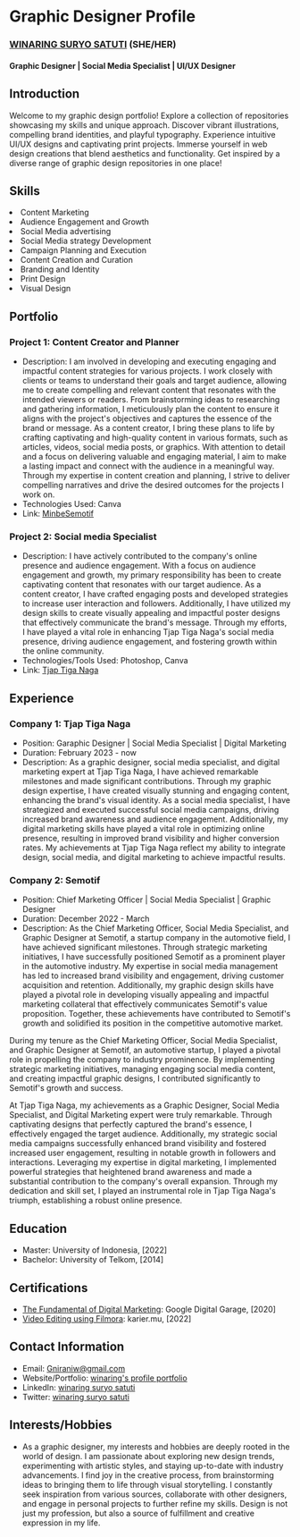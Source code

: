 # Graphic Designer Profile

<h3><a href='https://github.com/winar/profile'>WINARING SURYO SATUTI</a> (SHE/HER)<br><h4>Graphic Designer | Social Media Specialist | UI/UX Designer</h4></h3>

## Introduction

Welcome to my graphic design portfolio! Explore a collection of repositories showcasing my skills and unique approach. Discover vibrant illustrations, compelling brand identities, and playful typography. Experience intuitive UI/UX designs and captivating print projects. Immerse yourself in web design creations that blend aesthetics and functionality. Get inspired by a diverse range of graphic design repositories in one place!

## Skills

<li>Content Marketing</li> 
<li>Audience Engagement and Growth</li> 
<li>Social Media advertising</li> 
<li>Social Media strategy Development</li> 
<li>Campaign Planning and Execution</li>
<li>Content Creation and Curation</li>
<li>Branding and Identity</li>
<li>Print Design</li>
<li>Visual Design</li>


## Portfolio

### Project 1: Content Creator and Planner
- Description: I am involved in developing and executing engaging and impactful content strategies for various projects. I work closely with clients or teams to understand their goals and target audience, allowing me to create compelling and relevant content that resonates with the intended viewers or readers. From brainstorming ideas to researching and gathering information, I meticulously plan the content to ensure it aligns with the project's objectives and captures the essence of the brand or message. As a content creator, I bring these plans to life by crafting captivating and high-quality content in various formats, such as articles, videos, social media posts, or graphics. With attention to detail and a focus on delivering valuable and engaging material, I aim to make a lasting impact and connect with the audience in a meaningful way. Through my expertise in content creation and planning, I strive to deliver compelling narratives and drive the desired outcomes for the projects I work on.
- Technologies Used: Canva
- Link: <a href='https://www.instagram.com/minbe.semotif'>MinbeSemotif</a>

### Project 2: Social media Specialist

- Description: I have actively contributed to the company's online presence and audience engagement. With a focus on audience engagement and growth, my primary responsibility has been to create captivating content that resonates with our target audience. As a content creator, I have crafted engaging posts and developed strategies to increase user interaction and followers. Additionally, I have utilized my design skills to create visually appealing and impactful poster designs that effectively communicate the brand's message. Through my efforts, I have played a vital role in enhancing Tjap Tiga Naga's social media presence, driving audience engagement, and fostering growth within the online community.
- Technologies/Tools Used: Photoshop, Canva
- Link: <a href='https://www.instagram.com/tjaptiganaga/'>Tjap Tiga Naga</a>

## Experience

### Company 1: Tjap Tiga Naga

- Position: Garaphic Designer | Social Media Specialist | Digital Marketing
- Duration: February 2023 - now
- Description: As a graphic designer, social media specialist, and digital marketing expert at Tjap Tiga Naga, I have achieved remarkable milestones and made significant contributions. Through my graphic design expertise, I have created visually stunning and engaging content, enhancing the brand's visual identity. As a social media specialist, I have strategized and executed successful social media campaigns, driving increased brand awareness and audience engagement. Additionally, my digital marketing skills have played a vital role in optimizing online presence, resulting in improved brand visibility and higher conversion rates. My achievements at Tjap Tiga Naga reflect my ability to integrate design, social media, and digital marketing to achieve impactful results.

### Company 2: Semotif

- Position: Chief Marketing Officer | Social Media Specialist | Graphic Designer
- Duration: December 2022 - March
- Description: As the Chief Marketing Officer, Social Media Specialist, and Graphic Designer at Semotif, a startup company in the automotive field, I have achieved significant milestones. Through strategic marketing initiatives, I have successfully positioned Semotif as a prominent player in the automotive industry. My expertise in social media management has led to increased brand visibility and engagement, driving customer acquisition and retention. Additionally, my graphic design skills have played a pivotal role in developing visually appealing and impactful marketing collateral that effectively communicates Semotif's value proposition. Together, these achievements have contributed to Semotif's growth and solidified its position in the competitive automotive market.

During my tenure as the Chief Marketing Officer, Social Media Specialist, and Graphic Designer at Semotif, an automotive startup, I played a pivotal role in propelling the company to industry prominence. By implementing strategic marketing initiatives, managing engaging social media content, and creating impactful graphic designs, I contributed significantly to Semotif's growth and success.

At Tjap Tiga Naga, my achievements as a Graphic Designer, Social Media Specialist, and Digital Marketing expert were truly remarkable. Through captivating designs that perfectly captured the brand's essence, I effectively engaged the target audience. Additionally, my strategic social media campaigns successfully enhanced brand visibility and fostered increased user engagement, resulting in notable growth in followers and interactions. Leveraging my expertise in digital marketing, I implemented powerful strategies that heightened brand awareness and made a substantial contribution to the company's overall expansion. Through my dedication and skill set, I played an instrumental role in Tjap Tiga Naga's triumph, establishing a robust online presence.

## Education

- Master: University of Indonesia, [2022]
- Bachelor: University of Telkom, [2014]

## Certifications

- <a href='https://github.com/Winar/Profile/blob/main/Certificate%20%5BLGN%20SGN%20AXY%5D%20-%20Winaring%20S%20Satuti.pdf'>The Fundamental of Digital Marketing</a>: Google Digital Garage, [2020]
- <a href='https://github.com/Winar/Profile/blob/main/Certificate%20%5B7159937%5D%20-%20Winaring%20S%20Satuti.pdf'>Video Editing using Filmora</a>: karier.mu, [2022]

## Contact Information

- Email: <a href="mailto:Gniraniw@gmail.com">Gniraniw@gmail.com</a>
- Website/Portfolio: <a href="https://github.com/winar/profile">winaring's profile portfolio</a>
- LinkedIn: <a href="https://www.linkedin.com/winaring-satuti">winaring suryo satuti</a>
- Twitter: <a href="https://twitter.com/winaringsuryo">winaring suryo satuti</a>


## Interests/Hobbies

- As a graphic designer, my interests and hobbies are deeply rooted in the world of design. I am passionate about exploring new design trends, experimenting with artistic styles, and staying up-to-date with industry advancements. I find joy in the creative process, from brainstorming ideas to bringing them to life through visual storytelling. I constantly seek inspiration from various sources, collaborate with other designers, and engage in personal projects to further refine my skills. Design is not just my profession, but also a source of fulfillment and creative expression in my life.

